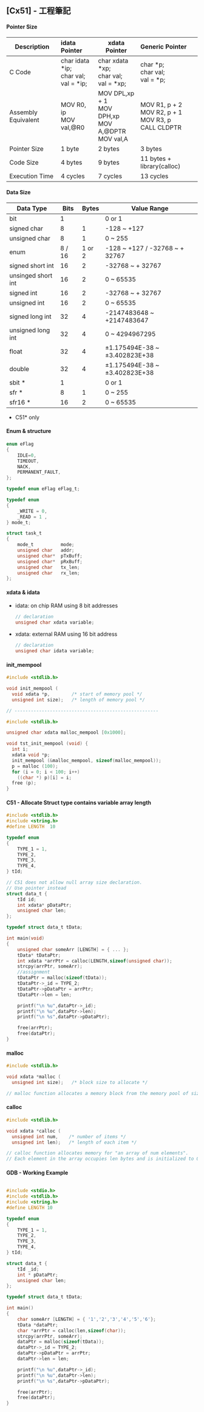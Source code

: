 ## [Cx51]  -  工程筆記

#### Pointer Size

| Description         | idata Pointer                                  | xdata Pointer                                                | Generic Pointer                                              |
| ------------------- | :--------------------------------------------- | ------------------------------------------------------------ | :----------------------------------------------------------- |
| C Code              | char idata *ip;<br />char val;<br />val = *ip; | char xdata *xp;<br />char val;<br />val = *xp;               | char *p;<br />char val;<br />val = *p;                       |
| Assembly Equivalent | MOV R0, ip<br />MOV val,@R0                    | MOV DPL,xp + 1<br />MOV DPH,xp<br />MOV A,@DPTR<br />MOV val,A | MOV R1, p + 2<br />MOV R2, p + 1<br />MOV R3, p<br />CALL CLDPTR |
| Pointer Size        | 1 byte                                         | 2 bytes                                                      | 3 bytes                                                      |
| Code Size           | 4 bytes                                        | 9 bytes                                                      | 11 bytes + library(calloc)                                   |
| Execution Time      | 4 cycles                                       | 7 cycles                                                     | 13 cycles                                                    |



#### Data Size

| Data Type          | Bits   | Bytes  | Value Range                    |
| ------------------ | ------ | ------ | ------------------------------ |
| bit                | 1      |        | 0 or 1                         |
| signed char        | 8      | 1      | -128 ~ +127                    |
| unsigned char      | 8      | 1      | 0 ~ 255                        |
| enum               | 8 / 16 | 1 or 2 | -128 ~ +127 / -32768 ~ + 32767 |
| signed short int   | 16     | 2      | -32768 ~ + 32767               |
| unsinged short int | 16     | 2      | 0 ~ 65535                      |
| signed int         | 16     | 2      | -32768 ~ + 32767               |
| unsigned int       | 16     | 2      | 0 ~ 65535                      |
| signed long int    | 32     | 4      | -2147483648 ~ +2147483647      |
| unsigned long int  | 32     | 4      | 0 ~ 4294967295                 |
| float              | 32     | 4      | ±1.175494E-38 ~ ±3.402823E+38  |
| double             | 32     | 4      | ±1.175494E-38 ~ ±3.402823E+38  |
| sbit *             | 1      |        | 0 or 1                         |
| sfr *              | 8      | 1      | 0 ~ 255                        |
| sfr16 *            | 16     | 2      | 0 ~ 65535                      |

* C51* only

#### Enum & structure

```c
enum eFlag
{
    IDLE=0,
    TIMEOUT,
    NACK,
    PERMANENT_FAULT,
};

typedef enum eFlag eFlag_t;

typedef enum
{
    _WRITE = 0,
    _READ = 1 ,
} mode_t;

struct task_t
{
    mode_t       	mode;
    unsigned char   addr;
    unsigned char*  pTxBuff;
    unsigned char*  pRxBuff;
    unsigned char   tx_len;
    unsigned char   rx_len;
};
```



#### xdata & idata

- idata: on chip RAM using 8 bit addresses

  ```c
  // declaration
  unsigned char xdata variable;
  ```



- xdata: external RAM using 16 bit address

  ```c
  // declaration
  unsigned char idata variable;
  ```



#### init_mempool

```c
#include <stdlib.h>

void init_mempool (
  void xdata *p,        /* start of memory pool */
  unsigned int size);   /* length of memory pool */

// -----------------------------------------------------

#include <stdlib.h>

unsigned char xdata malloc_mempool [0x1000];

void tst_init_mempool (void) {
  int i;
  xdata void *p;
  init_mempool (&malloc_mempool, sizeof(malloc_mempool));
  p = malloc (100);
  for (i = 0; i < 100; i++)
    ((char *) p)[i] = i;
  free (p);
}

```

#### C51 - Allocate Struct type contains variable array length

```c
#include <stdlib.h>
#include <string.h>
#define LENGTH	10

typedef enum
{
    TYPE_1 = 1,
    TYPE_2,
    TYPE_3,
    TYPE_4,
} tId;

// C51 does not allow null array size declaration.
// Use pointer instead
struct data_t {
	tId id;
    int xdata* pDataPtr;
    unsigned char len;
};

typedef struct data_t tData;

int main(void)
{
    unsigned char someArr [LENGTH] = { ... };
    tData* tDataPtr;
    int xdata *arrPtr = calloc(LENGTH,sizeof(unsigned char));
    strcpy(arrPtr, someArr);
    //assignment
    tDataPtr = malloc(sizeof(tData));
    tDataPtr->_id = TYPE_2;
    tDataPtr->pDataPtr = arrPtr;
    tDataPtr->len = len;

    printf("\n %u",dataPtr->_id);
    printf("\n %u",dataPtr->len);
    printf("\n %s",dataPtr->pDataPtr);

    free(arrPtr);
    free(dataPtr);
}
```



#### malloc

```c
#include <stdlib.h>

void xdata *malloc (
  unsigned int size);   /* block size to allocate */

// malloc function allocates a memory block from the memory pool of size bytes in length.
```



#### calloc

```c
#include <stdlib.h>

void xdata *calloc (
  unsigned int num,    /* number of items */
  unsigned int len);   /* length of each item */

// calloc function allocates memory for "an array of num elements".
// Each element in the array occupies len bytes and is initialized to 0. The total number of bytes of memory allocated is num * len
```

#### GDB  - Working Example

```c

#include <stdio.h>
#include <stdlib.h>
#include <string.h>
#define LENGTH 10

typedef enum
{
    TYPE_1 = 1,
    TYPE_2,
    TYPE_3,
    TYPE_4,
} tId;

struct data_t {
	tId _id;
    int * pDataPtr;
    unsigned char len;
};

typedef struct data_t tData;

int main()
{
    char someArr [LENGTH] = { '1','2','3','4','5','6'};
    tData *dataPtr;
    char *arrPtr = calloc(len,sizeof(char));
    strcpy(arrPtr, someArr);
    dataPtr = malloc(sizeof(tData));
    dataPtr->_id = TYPE_2;
    dataPtr->pDataPtr = arrPtr;
    dataPtr->len = len;

    printf("\n %u",dataPtr->_id);
    printf("\n %u",dataPtr->len);
    printf("\n %s",dataPtr->pDataPtr);

    free(arrPtr);
    free(dataPtr);
}
```


